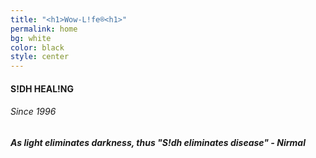 ```yaml
---
title: "<h1>Wow-L!fe®<h1>"
permalink: home
bg: white
color: black
style: center
---
```


<div class="logo"></div>

<p>
    <h4>S!DH HEAL!NG</h4>
    <h6>Since 1996</h6>
</p>
<h5>As light eliminates darkness, thus "S!dh eliminates disease" - Nirmal</h5>